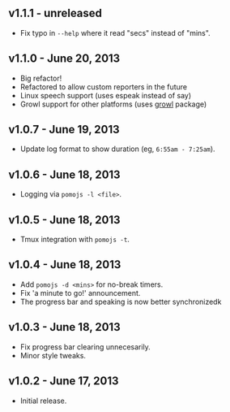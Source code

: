 ## v1.1.1 - unreleased

 * Fix typo in `--help` where it read "secs" instead of "mins".

## v1.1.0 - June 20, 2013

 * Big refactor!
 * Refactored to allow custom reporters in the future
 * Linux speech support (uses espeak instead of say)
 * Growl support for other platforms (uses [growl] package)

## v1.0.7 - June 19, 2013

 * Update log format to show duration (eg, `6:55am - 7:25am`).

## v1.0.6 - June 18, 2013

 * Logging via `pomojs -l <file>`.

## v1.0.5 - June 18, 2013

 * Tmux integration with `pomojs -t`.

## v1.0.4 - June 18, 2013

 * Add `pomojs -d <mins>` for no-break timers.
 * Fix 'a minute to go!' announcement.
 * The progress bar and speaking is now better synchronizedk

## v1.0.3 - June 18, 2013

 * Fix progress bar clearing unnecesarily.
 * Minor style tweaks.

## v1.0.2 - June 17, 2013

 * Initial release.

[growl]: https://npmjs.org/package/growl
